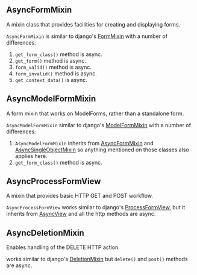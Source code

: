 ## AsyncFormMixin

A mixin class that provides facilities for creating and displaying forms.

`AsyncFormMixin` is similar to django's [FormMixin](https://docs.djangoproject.com/en/5.1/ref/class-based-views/mixins-editing/#django.views.generic.edit.FormMixin)
with a number of differences:

1. `get_form_class()` method is async.
2. `get_form()` method is async.
3. `form_valid()` method is async.
4. `form_invalid()` method is async.
5. `get_context_data()` is async.


## AsyncModelFormMixin
A form mixin that works on ModelForms, rather than a standalone form.

`AsyncModelFormMixin` similar to django's [ModelFormMixin](https://docs.djangoproject.com/en/5.1/ref/class-based-views/mixins-editing/#modelformmixin)
with a number of differences:

1. `AsyncModelFormMixin` inherits from [AsyncFormMixin](mixins-editing.md#asyncformmixin) and [AsyncSingleObjectMixin](mixins-single-object.md#asyncsingleobjectmixin) so anything mentioned on those classes also applies here.
2. `get_form_class()` method is async.

## AsyncProcessFormView
A mixin that provides basic HTTP GET and POST workflow.

`AsyncProcessFormView` works similar to django's [ProcessFormView](https://docs.djangoproject.com/en/5.1/ref/class-based-views/mixins-editing/#processformview),
but it inherits from [AsyncView](base.md#asyncview) and all the http methods are async.


## AsyncDeletionMixin
Enables handling of the DELETE HTTP action.

works similar to django's [DeletionMixin](https://docs.djangoproject.com/en/5.1/ref/class-based-views/mixins-editing/#deletionmixin)
but `delete()` and `post()` methods are async.
